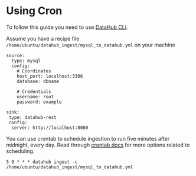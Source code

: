 # Using Cron

To follow this guide you need to use [DataHub CLI](../../docs/cli.md).

Assume you have a recipe file `/home/ubuntu/datahub_ingest/mysql_to_datahub.yml` on your machine
```
source:
  type: mysql
  config:
    # Coordinates
    host_port: localhost:3306
    database: dbname

    # Credentials
    username: root
    password: example

sink:
 type: datahub-rest 
 config:
  server: http://localhost:8080
```

You can use crontab to schedule ingestion to run five minutes after midnight, every day. Read through [crontab docs](https://man7.org/linux/man-pages/man5/crontab.5.html) for more options related to scheduling.

```
5 0 * * * datahub ingest -c /home/ubuntu/datahub_ingest/mysql_to_datahub.yml
```
